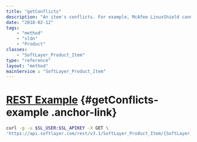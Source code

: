 ```yaml
---
title: "getConflicts"
description: "An item's conflicts. For example, McAfee LinuxShield cannot be ordered with Windows. It was not meant for that operating system and as such is a conflict."
date: "2018-02-12"
tags:
    - "method"
    - "sldn"
    - "Product"
classes:
    - "SoftLayer_Product_Item"
type: "reference"
layout: "method"
mainService : "SoftLayer_Product_Item"
---
```


# [REST Example](#getConflicts-example) <a href="/article/rest/"><i class="fas fa-question"></i></a> {#getConflicts-example .anchor-link} 
```bash
curl -g -u $SL_USER:$SL_APIKEY -X GET \
'https://api.softlayer.com/rest/v3.1/SoftLayer_Product_Item/{SoftLayer_Product_ItemID}/getConflicts'
```
